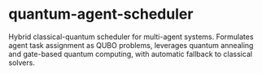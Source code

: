 # quantum-agent-scheduler
Hybrid classical-quantum scheduler for multi-agent systems. Formulates agent task assignment as QUBO problems, leverages quantum annealing and gate-based quantum computing, with automatic fallback to classical solvers.
